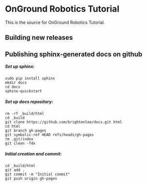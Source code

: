 # OnGround Robotics Tutorial

This is the source for OnGround Robotics Tutorial.


Building new releases
------------------------------------------


Publishing sphinx-generated docs on github
------------------------------------------

##### Set up sphinx:
```
sudo pip install sphinx
mkdir docs
cd docs
sphinx-quickstart
```

##### Set up docs repository:
```
rm -rf _build/html
cd _build
git clone https://github.com/brightenlee/docs.git html
cd html
git branch gh-pages
git symbolic-ref HEAD refs/heads/gh-pages
rm .git/index
git clean -fdx
```

##### Initial creation and commit:
```
cd _build/html
git add .
git commit -m "Initial commit"
git push origin gh-pages
```
